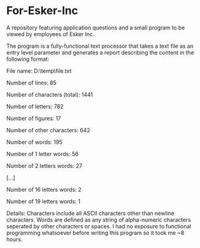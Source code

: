# For-Esker-Inc
A repository featuring application questions and a small program to be viewed by employees of Esker Inc.

The program is a fully-functional text processor that takes a text file as an entry level parameter 
and generates a report describing the content in the following format: 

File name: D:\temp\file.txt

Number of lines: 85

Number of characters (total): 1441

Number of letters: 782

Number of figures: 17

Number of other characters: 642

Number of words: 195

Number of 1 letter words: 56

Number of 2 letters words: 27

[...]

Number of 16 letters words: 2

Number of 19 letters words: 1

Details: Characters include all ASCII characters other than newline characters.
         Words are defined as any string of alpha-numeric characters seperated by other characters or spaces.
         I had no exposure to functional programming whatsoever before writing this program so it took me ~8 hours.
